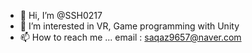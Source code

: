 - 👋 Hi, I’m @SSH0217
- 👀 I’m interested in VR, Game programming with Unity
- 📫 How to reach me ...
  email : saqaz9657@naver.com
<!---
SSH0217/SSH0217 is a ✨ special ✨ repository because its `README.md` (this file) appears on your GitHub profile.
You can click the Preview link to take a look at your changes.
--->
